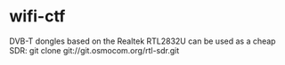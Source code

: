 wifi-ctf
========

DVB-T dongles based on the Realtek RTL2832U can be used as a cheap SDR:
git clone git://git.osmocom.org/rtl-sdr.git
